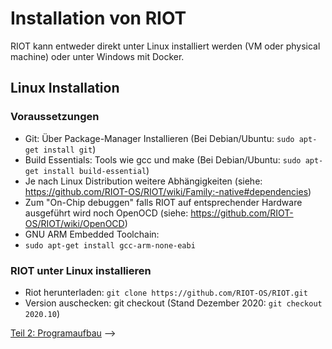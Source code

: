 # Installation von RIOT

RIOT kann entweder direkt unter Linux installiert werden (VM oder physical machine) oder unter Windows mit Docker.

## Linux Installation

### Voraussetzungen

 - Git: Über Package-Manager Installieren (Bei Debian/Ubuntu: `sudo apt-get install git`)
 - Build Essentials: Tools wie gcc und make (Bei Debian/Ubuntu: `sudo apt-get install build-essential`)
 - Je nach Linux Distribution weitere Abhängigkeiten (siehe: <https://github.com/RIOT-OS/RIOT/wiki/Family:-native#dependencies>)
 - Zum "On-Chip debuggen" falls RIOT auf entsprechender Hardware ausgeführt wird noch OpenOCD (siehe: <https://github.com/RIOT-OS/RIOT/wiki/OpenOCD>)
 - GNU ARM Embedded Toolchain:
 - `sudo apt-get install gcc-arm-none-eabi`

### RIOT unter Linux installieren

 - Riot herunterladen: `git clone https://github.com/RIOT-OS/RIOT.git`
 - Version auschecken: git checkout <version> (Stand Dezember 2020: `git checkout 2020.10`)

[Teil 2: Programaufbau](02_Programaufbau.md) -->
